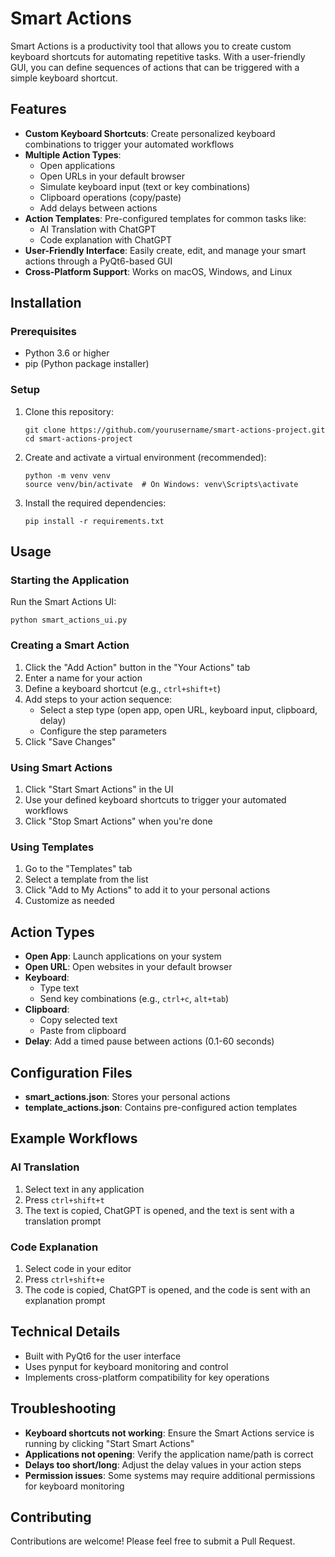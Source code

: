 # Smart Actions

Smart Actions is a productivity tool that allows you to create custom keyboard shortcuts for automating repetitive tasks. With a user-friendly GUI, you can define sequences of actions that can be triggered with a simple keyboard shortcut.

## Features

- **Custom Keyboard Shortcuts**: Create personalized keyboard combinations to trigger your automated workflows
- **Multiple Action Types**:
  - Open applications
  - Open URLs in your default browser
  - Simulate keyboard input (text or key combinations)
  - Clipboard operations (copy/paste)
  - Add delays between actions
- **Action Templates**: Pre-configured templates for common tasks like:
  - AI Translation with ChatGPT
  - Code explanation with ChatGPT
- **User-Friendly Interface**: Easily create, edit, and manage your smart actions through a PyQt6-based GUI
- **Cross-Platform Support**: Works on macOS, Windows, and Linux

## Installation

### Prerequisites

- Python 3.6 or higher
- pip (Python package installer)

### Setup

1. Clone this repository:

   ```
   git clone https://github.com/yourusername/smart-actions-project.git
   cd smart-actions-project
   ```

2. Create and activate a virtual environment (recommended):

   ```
   python -m venv venv
   source venv/bin/activate  # On Windows: venv\Scripts\activate
   ```

3. Install the required dependencies:
   ```
   pip install -r requirements.txt
   ```

## Usage

### Starting the Application

Run the Smart Actions UI:

```
python smart_actions_ui.py
```

### Creating a Smart Action

1. Click the "Add Action" button in the "Your Actions" tab
2. Enter a name for your action
3. Define a keyboard shortcut (e.g., `ctrl+shift+t`)
4. Add steps to your action sequence:
   - Select a step type (open app, open URL, keyboard input, clipboard, delay)
   - Configure the step parameters
5. Click "Save Changes"

### Using Smart Actions

1. Click "Start Smart Actions" in the UI
2. Use your defined keyboard shortcuts to trigger your automated workflows
3. Click "Stop Smart Actions" when you're done

### Using Templates

1. Go to the "Templates" tab
2. Select a template from the list
3. Click "Add to My Actions" to add it to your personal actions
4. Customize as needed

## Action Types

- **Open App**: Launch applications on your system
- **Open URL**: Open websites in your default browser
- **Keyboard**:
  - Type text
  - Send key combinations (e.g., `ctrl+c`, `alt+tab`)
- **Clipboard**:
  - Copy selected text
  - Paste from clipboard
- **Delay**: Add a timed pause between actions (0.1-60 seconds)

## Configuration Files

- **smart_actions.json**: Stores your personal actions
- **template_actions.json**: Contains pre-configured action templates

## Example Workflows

### AI Translation

1. Select text in any application
2. Press `ctrl+shift+t`
3. The text is copied, ChatGPT is opened, and the text is sent with a translation prompt

### Code Explanation

1. Select code in your editor
2. Press `ctrl+shift+e`
3. The code is copied, ChatGPT is opened, and the code is sent with an explanation prompt

## Technical Details

- Built with PyQt6 for the user interface
- Uses pynput for keyboard monitoring and control
- Implements cross-platform compatibility for key operations

## Troubleshooting

- **Keyboard shortcuts not working**: Ensure the Smart Actions service is running by clicking "Start Smart Actions"
- **Applications not opening**: Verify the application name/path is correct
- **Delays too short/long**: Adjust the delay values in your action steps
- **Permission issues**: Some systems may require additional permissions for keyboard monitoring

## Contributing

Contributions are welcome! Please feel free to submit a Pull Request.
